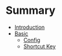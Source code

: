 # Summary

* [Introduction](README.md)
* [Basic](basic/README.md)
   * [Config](basic/config.md)
   * [Shortcut Key](basic/shortcut_key.md)


